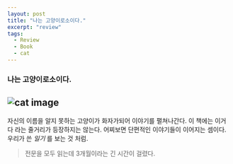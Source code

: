 ```yaml
---
layout: post
title: "나는 고양이로소이다."
excerpt: "review"
tags:
  - Review
  - Book
  - cat
---
```


### 나는 고양이로소이다.

![cat image](https://user-images.githubusercontent.com/28684368/37664336-7bf16dac-2c9e-11e8-8d97-7b0e78215278.jpg)
---
자신의 이름을 알지 못하는 고양이가 화자가되어 이야기를 펼쳐나간다.
이 책에는 이거다 라는 줄거리가 등장하지는 않는다.
어찌보면 단편적인 이야기들이 이어지는 셈이다. 우리가 쓴 *일기* 를 보는 것 처럼.

> 전문을 모두 읽는데 3개월이라는 긴 시간이 걸렸다.


